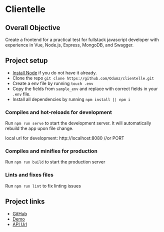 # Clientelle

## Overall Objective
Create a frontend for a practical test for fullstack javascript developer with experience in Vue, Node.js, Express, MongoDB, and Swagger.

## Project setup
- [Install Node](https://nodejs.org/en/download/) if you do not have it already.
- Clone the repo `git clone https://github.com/Odumz/clientelle.git`
- Create a env file by running `touch .env`
- Copy the fields from `sample_env` and replace with correct fields in your `.env` file.
- Install all dependencies by running `npm install || npm i`

### Compiles and hot-reloads for development
Run `npm run serve` to start the development server. It will automatically rebuild the app upon file change.

local url for development: http://localhost:8080 //or PORT

### Compiles and minifies for production
Run `npm run build` to start the production server

### Lints and fixes files
Run `npm run lint` to fix linting issues

## Project links
- [GitHub](https://github.com/Odumz/clientelle.git)
- [Demo](https://clientelle.vercel.app)
- [API Url](https://clientelle.herokuapp.com)